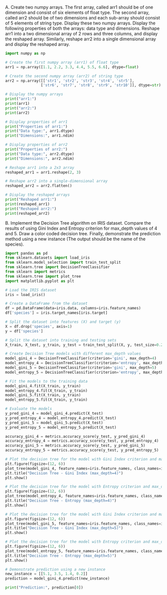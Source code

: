  A. Create two numpy arrays. The first array, called arr1 should be of one dimension and consist of six elements of float type. The second array, called arr2 should be of two dimensions and each sub-array should consist of 5 elements of string type. Display these two numpy arrays. Display the following properties of both the arrays: data type and dimensions. Reshape arr1 into a two dimensional array of 2 rows and three columns, and display the reshaped array. Similarly, reshape arr2 into a single dimensional array and display the reshaped array.
 ```python
 import numpy as np

# Create the first numpy array (arr1) of float type
arr1 = np.array([1.1, 2.2, 3.3, 4.4, 5.5, 6.6], dtype=float)

# Create the second numpy array (arr2) of string type
arr2 = np.array([['str1', 'str2', 'str3', 'str4', 'str5'],
                 ['str6', 'str7', 'str8', 'str9', 'str10']], dtype=str)

# Display the numpy arrays
print("arr1:")
print(arr1)
print("arr2:")
print(arr2)

# Display properties of arr1
print("Properties of arr1:")
print("Data type:", arr1.dtype)
print("Dimensions:", arr1.ndim)

# Display properties of arr2
print("Properties of arr2:")
print("Data type:", arr2.dtype)
print("Dimensions:", arr2.ndim)

# Reshape arr1 into a 2x3 array
reshaped_arr1 = arr1.reshape(2, 3)

# Reshape arr2 into a single-dimensional array
reshaped_arr2 = arr2.flatten()

# Display the reshaped arrays
print("Reshaped arr1:")
print(reshaped_arr1)
print("Reshaped arr2:")
print(reshaped_arr2)
```

B. Implement the Decision Tree algorithm on IRIS dataset. Compare the results of using Gini Index and Entropy criterion for max_depth values of 4 and 5. Draw a color coded decision tree. Finally, demonstrate the prediction method using a new instance (The output should be the name of the species).
```python
import pandas as pd
from sklearn.datasets import load_iris
from sklearn.model_selection import train_test_split
from sklearn.tree import DecisionTreeClassifier
from sklearn import metrics
from sklearn.tree import plot_tree
import matplotlib.pyplot as plt

# Load the IRIS dataset
iris = load_iris()

# Create a DataFrame from the dataset
df = pd.DataFrame(data=iris.data, columns=iris.feature_names)
df['species'] = iris.target_names[iris.target]

# Split the dataset into features (X) and target (y)
X = df.drop('species', axis=1)
y = df['species']

# Split the dataset into training and testing sets
X_train, X_test, y_train, y_test = train_test_split(X, y, test_size=0.2, random_state=42)

# Create Decision Tree models with different max_depth values
model_gini_4 = DecisionTreeClassifier(criterion='gini', max_depth=4)
model_entropy_4 = DecisionTreeClassifier(criterion='entropy', max_depth=4)
model_gini_5 = DecisionTreeClassifier(criterion='gini', max_depth=5)
model_entropy_5 = DecisionTreeClassifier(criterion='entropy', max_depth=5)

# Fit the models to the training data
model_gini_4.fit(X_train, y_train)
model_entropy_4.fit(X_train, y_train)
model_gini_5.fit(X_train, y_train)
model_entropy_5.fit(X_train, y_train)

# Evaluate the models
y_pred_gini_4 = model_gini_4.predict(X_test)
y_pred_entropy_4 = model_entropy_4.predict(X_test)
y_pred_gini_5 = model_gini_5.predict(X_test)
y_pred_entropy_5 = model_entropy_5.predict(X_test)

accuracy_gini_4 = metrics.accuracy_score(y_test, y_pred_gini_4)
accuracy_entropy_4 = metrics.accuracy_score(y_test, y_pred_entropy_4)
accuracy_gini_5 = metrics.accuracy_score(y_test, y_pred_gini_5)
accuracy_entropy_5 = metrics.accuracy_score(y_test, y_pred_entropy_5)

# Plot the decision tree for the model with Gini Index criterion and max_depth=4
plt.figure(figsize=(12, 6))
plot_tree(model_gini_4, feature_names=iris.feature_names, class_names=iris.target_names, filled=True)
plt.title("Decision Tree - Gini Index (max_depth=4)")
plt.show()

# Plot the decision tree for the model with Entropy criterion and max_depth=4
plt.figure(figsize=(12, 6))
plot_tree(model_entropy_4, feature_names=iris.feature_names, class_names=iris.target_names, filled=True)
plt.title("Decision Tree - Entropy (max_depth=4)")
plt.show()

# Plot the decision tree for the model with Gini Index criterion and max_depth=5
plt.figure(figsize=(12, 6))
plot_tree(model_gini_5, feature_names=iris.feature_names, class_names=iris.target_names, filled=True)
plt.title("Decision Tree - Gini Index (max_depth=5)")
plt.show()

# Plot the decision tree for the model with Entropy criterion and max_depth=5
plt.figure(figsize=(12, 6))
plot_tree(model_entropy_5, feature_names=iris.feature_names, class_names=iris.target_names, filled=True)
plt.title("Decision Tree - Entropy (max_depth=5)")
plt.show()

# Demonstrate prediction using a new instance
new_instance = [[5.1, 3.5, 1.4, 0.2]]
prediction = model_gini_4.predict(new_instance)

print("Prediction:", prediction[0])
```